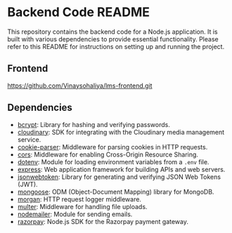 # Backend Code README

This repository contains the backend code for a Node.js application. It is built with various dependencies to provide essential functionality. Please refer to this README for instructions on setting up and running the project.

## Frontend


https://github.com/Vinaysohaliya/lms-frontend.git


## Dependencies

- [bcrypt](https://www.npmjs.com/package/bcrypt): Library for hashing and verifying passwords.
- [cloudinary](https://www.npmjs.com/package/cloudinary): SDK for integrating with the Cloudinary media management service.
- [cookie-parser](https://www.npmjs.com/package/cookie-parser): Middleware for parsing cookies in HTTP requests.
- [cors](https://www.npmjs.com/package/cors): Middleware for enabling Cross-Origin Resource Sharing.
- [dotenv](https://www.npmjs.com/package/dotenv): Module for loading environment variables from a `.env` file.
- [express](https://www.npmjs.com/package/express): Web application framework for building APIs and web servers.
- [jsonwebtoken](https://www.npmjs.com/package/jsonwebtoken): Library for generating and verifying JSON Web Tokens (JWT).
- [mongoose](https://www.npmjs.com/package/mongoose): ODM (Object-Document Mapping) library for MongoDB.
- [morgan](https://www.npmjs.com/package/morgan): HTTP request logger middleware.
- [multer](https://www.npmjs.com/package/multer): Middleware for handling file uploads.
- [nodemailer](https://www.npmjs.com/package/nodemailer): Module for sending emails.
- [razorpay](https://www.npmjs.com/package/razorpay): Node.js SDK for the Razorpay payment gateway.

